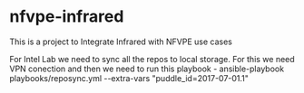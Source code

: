 # nfvpe-infrared
This is a project to Integrate Infrared with NFVPE use cases

For Intel Lab we need to sync all the repos to local storage.
For this we need VPN conection and then we need to run this playbook -
ansible-playbook playbooks/reposync.yml --extra-vars "puddle_id=2017-07-01.1"
